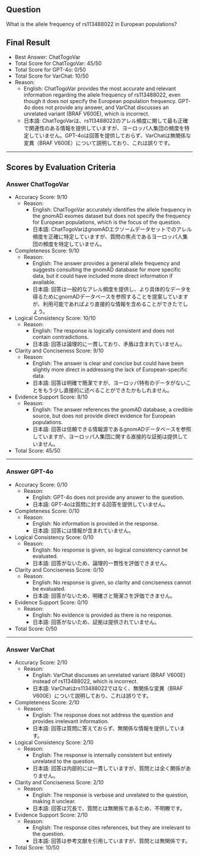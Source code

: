 ## Question

What is the allele frequency of rs113488022 in European populations?

## Final Result

- Best Answer: ChatTogoVar
- Total Score for ChatTogoVar: 45/50
- Total Score for GPT-4o: 0/50
- Total Score for VarChat: 10/50
- Reason:
  - English: ChatTogoVar provides the most accurate and relevant information regarding the allele frequency of rs113488022, even though it does not specify the European population frequency. GPT-4o does not provide any answer, and VarChat discusses an unrelated variant (BRAF V600E), which is incorrect.
  - 日本語: ChatTogoVarは、rs113488022のアレル頻度に関して最も正確で関連性のある情報を提供していますが、ヨーロッパ人集団の頻度を特定していません。GPT-4oは回答を提供しておらず、VarChatは無関係な変異（BRAF V600E）について説明しており、これは誤りです。

---

## Scores by Evaluation Criteria

### Answer ChatTogoVar
- Accuracy Score: 9/10
  - Reason: 
    - English: ChatTogoVar accurately identifies the allele frequency in the gnomAD exomes dataset but does not specify the frequency for European populations, which is the focus of the question.
    - 日本語: ChatTogoVarはgnomADエクソームデータセットでのアレル頻度を正確に特定していますが、質問の焦点であるヨーロッパ人集団の頻度を特定していません。
- Completeness Score: 9/10
  - Reason: 
    - English: The answer provides a general allele frequency and suggests consulting the gnomAD database for more specific data, but it could have included more direct information if available.
    - 日本語: 回答は一般的なアレル頻度を提供し、より具体的なデータを得るためにgnomADデータベースを参照することを提案していますが、利用可能であればより直接的な情報を含めることができたでしょう。
- Logical Consistency Score: 10/10
  - Reason: 
    - English: The response is logically consistent and does not contain contradictions.
    - 日本語: 回答は論理的に一貫しており、矛盾は含まれていません。
- Clarity and Conciseness Score: 9/10
  - Reason: 
    - English: The answer is clear and concise but could have been slightly more direct in addressing the lack of European-specific data.
    - 日本語: 回答は明確で簡潔ですが、ヨーロッパ特有のデータがないことをもう少し直接的に述べることができたかもしれません。
- Evidence Support Score: 8/10
  - Reason: 
    - English: The answer references the gnomAD database, a credible source, but does not provide direct evidence for European populations.
    - 日本語: 回答は信頼できる情報源であるgnomADデータベースを参照していますが、ヨーロッパ人集団に関する直接的な証拠は提供していません。
- Total Score: 45/50

---

### Answer GPT-4o
- Accuracy Score: 0/10
  - Reason: 
    - English: GPT-4o does not provide any answer to the question.
    - 日本語: GPT-4oは質問に対する回答を提供していません。
- Completeness Score: 0/10
  - Reason: 
    - English: No information is provided in the response.
    - 日本語: 回答には情報が含まれていません。
- Logical Consistency Score: 0/10
  - Reason: 
    - English: No response is given, so logical consistency cannot be evaluated.
    - 日本語: 回答がないため、論理的一貫性を評価できません。
- Clarity and Conciseness Score: 0/10
  - Reason: 
    - English: No response is given, so clarity and conciseness cannot be evaluated.
    - 日本語: 回答がないため、明確さと簡潔さを評価できません。
- Evidence Support Score: 0/10
  - Reason: 
    - English: No evidence is provided as there is no response.
    - 日本語: 回答がないため、証拠は提供されていません。
- Total Score: 0/50

---

### Answer VarChat
- Accuracy Score: 2/10
  - Reason: 
    - English: VarChat discusses an unrelated variant (BRAF V600E) instead of rs113488022, which is incorrect.
    - 日本語: VarChatはrs113488022ではなく、無関係な変異（BRAF V600E）について説明しており、これは誤りです。
- Completeness Score: 2/10
  - Reason: 
    - English: The response does not address the question and provides irrelevant information.
    - 日本語: 回答は質問に答えておらず、無関係な情報を提供しています。
- Logical Consistency Score: 2/10
  - Reason: 
    - English: The response is internally consistent but entirely unrelated to the question.
    - 日本語: 回答は内部的には一貫していますが、質問とは全く関係がありません。
- Clarity and Conciseness Score: 2/10
  - Reason: 
    - English: The response is verbose and unrelated to the question, making it unclear.
    - 日本語: 回答は冗長で、質問とは無関係であるため、不明瞭です。
- Evidence Support Score: 2/10
  - Reason: 
    - English: The response cites references, but they are irrelevant to the question.
    - 日本語: 回答は参考文献を引用していますが、質問とは無関係です。
- Total Score: 10/50